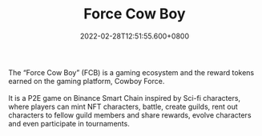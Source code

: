 ﻿---
title: "Force Cow Boy"
description: "P2E Game for Sci-Fi Inspired Characters"
lead: "P2E Game for Sci-Fi Inspired Characters"
date: 2022-02-28T12:51:55.600+0800
lastmod: 2022-02-28T12:51:55.600+0800
draft: false
featuredImage: ["100_force-cow-boy.png"]
score: "0"
status: "Beta"
blockchain: ["Binance"]
nft_support: "Yes"
free_to_play: "NFT"
play_to_earn: ["Crypto"]
website: "https://scb.oxbull.tech?utm_source=PlayToEarn.net&utm_medium=organic&utm_campaign=gamepage"
twitter: "https://twitter.com/BSCSpaceCowboy"
discord: 
telegram: "https://t.me/BSCSpaceCowBoy"
github: 
youtube: 
twitch: 
facebook: 
instagram: "https://www.instagram.com/scb.nft"
reddit: 
medium: "https://oxbull.medium.com/"
steam: 
gitbook: 
googleplay: 
appstore: 

  
    
categories: ["games"]
games: ["Card","Collectible","Sci-Fi"]
toc: false
pinned: false
weight: 
---
The “Force Cow Boy” (FCB) is a gaming ecosystem and the reward tokens earned on the gaming platform, Cowboy Force.<br> <br> It is a P2E game on Binance Smart Chain inspired by Sci-fi characters, where players can mint NFT characters, battle, create guilds, rent out characters to fellow guild members and share rewards, evolve characters and even participate in tournaments.